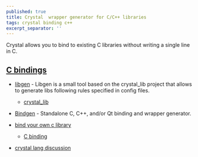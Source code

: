 ```yaml
---
published: true
title: Crystal  wrapper generator for C/C++ libraries
tags: crystal binding c++
excerpt_separator: ''
---
```

Crystal allows you to bind to existing C libraries without writing a single line in C.

## [C bindings](https://crystal-lang.org/reference/syntax_and_semantics/c_bindings/)
- [libgen](https://github.com/olbat/libgen) - Libgen is a small tool based on the crystal_lib project that allows to generate libs following rules specified in config files.
	- [crystal_lib](https://github.com/crystal-lang/crystal_lib)

- [Bindgen](https://github.com/Papierkorb/bindgen) -  Standalone C, C++, and/or Qt binding and wrapper generator.

- [bind your own c library](https://medium.com/@cfsamson/how-to-bind-your-own-c-library-to-crystal-fec9686598b7)
	- [C binding](https://www.reddit.com/r/crystal_programming/comments/68ga9z/binding_to_c_libraries/)

- [crystal lang discussion](https://github.com/crystal-lang/crystal/issues/3916)

